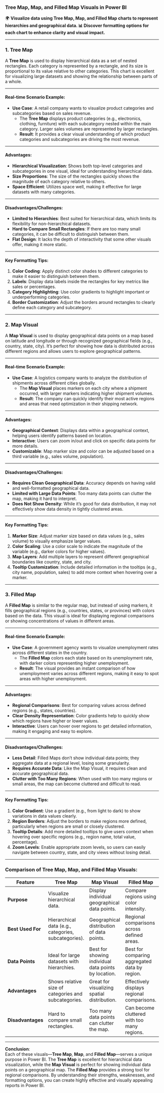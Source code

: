### Tree Map, Map, and Filled Map Visuals in Power BI  
🌍 **Visualize data using Tree Map, Map, and Filled Map charts to represent hierarchies and geographical data. 📊 Discover formatting options for each chart to enhance clarity and visual impact.**

---

### **1. Tree Map**
A **Tree Map** is used to display hierarchical data as a set of nested rectangles. Each category is represented by a rectangle, and its size is proportional to its value relative to other categories. This chart is excellent for visualizing large datasets and showing the relationship between parts of a whole.

---

#### **Real-time Scenario Example**:
   - **Use Case**: A retail company wants to visualize product categories and subcategories based on sales revenue.
     - The **Tree Map** displays product categories (e.g., electronics, clothing, furniture) with each subcategory nested within the main category. Larger sales volumes are represented by larger rectangles.
     - **Result**: It provides a clear visual understanding of which product categories and subcategories are driving the most revenue.

---

#### **Advantages**:
   - **Hierarchical Visualization**: Shows both top-level categories and subcategories in one visual, ideal for understanding hierarchical data.
   - **Size Proportions**: The size of the rectangles quickly shows the magnitude of each category relative to others.
   - **Space Efficient**: Utilizes space well, making it effective for large datasets with many categories.

---

#### **Disadvantages/Challenges**:
   - **Limited to Hierarchies**: Best suited for hierarchical data, which limits its flexibility for non-hierarchical datasets.
   - **Hard to Compare Small Rectangles**: If there are too many small categories, it can be difficult to distinguish between them.
   - **Flat Design**: It lacks the depth of interactivity that some other visuals offer, making it more static.

---

#### **Key Formatting Tips**:
   1. **Color Coding**: Apply distinct color shades to different categories to make it easier to distinguish between them.
   2. **Labels**: Display data labels inside the rectangles for key metrics like sales or percentages.
   3. **Category Highlighting**: Use color gradients to highlight important or underperforming categories.
   4. **Border Customization**: Adjust the borders around rectangles to clearly define each category and subcategory.

---

### **2. Map Visual**
A **Map Visual** is used to display geographical data points on a map based on latitude and longitude or through recognized geographical fields (e.g., country, state, city). It’s perfect for showing how data is distributed across different regions and allows users to explore geographical patterns.

---

#### **Real-time Scenario Example**:
   - **Use Case**: A logistics company wants to analyze the distribution of shipments across different cities globally.
     - The **Map Visual** places markers on each city where a shipment occurred, with larger markers indicating higher shipment volumes.
     - **Result**: The company can quickly identify their most active regions and areas that need optimization in their shipping network.

---

#### **Advantages**:
   - **Geographical Context**: Displays data within a geographical context, helping users identify patterns based on location.
   - **Interactive**: Users can zoom in/out and click on specific data points for more details.
   - **Customizable**: Map marker size and color can be adjusted based on a third variable (e.g., sales volume, population).

---

#### **Disadvantages/Challenges**:
   - **Requires Clean Geographical Data**: Accuracy depends on having valid and well-formatted geographical data.
   - **Limited with Large Data Points**: Too many data points can clutter the map, making it hard to interpret.
   - **Does Not Show Density**: While it’s good for data distribution, it may not effectively show data density in tightly clustered areas.

---

#### **Key Formatting Tips**:
   1. **Marker Size**: Adjust marker size based on data values (e.g., sales volume) to visually emphasize larger values.
   2. **Color Scaling**: Use a color scale to indicate the magnitude of the variable (e.g., darker colors for higher values).
   3. **Map Layers**: Add multiple layers to represent different geographical boundaries like country, state, and city.
   4. **Tooltip Customization**: Include detailed information in the tooltips (e.g., city name, population, sales) to add more context when hovering over a marker.

---

### **3. Filled Map**
A **Filled Map** is similar to the regular map, but instead of using markers, it fills geographical regions (e.g., countries, states, or provinces) with colors based on the data. This visual is ideal for displaying regional comparisons or showing concentrations of values in different areas.

---

#### **Real-time Scenario Example**:
   - **Use Case**: A government agency wants to visualize unemployment rates across different states in the country.
     - The **Filled Map** colors each state based on its unemployment rate, with darker colors representing higher unemployment.
     - **Result**: The visual provides an instant comparison of how unemployment varies across different regions, making it easy to spot areas with higher unemployment.

---

#### **Advantages**:
   - **Regional Comparisons**: Best for comparing values across defined regions (e.g., states, countries).
   - **Clear Density Representation**: Color gradients help to quickly show which regions have higher or lower values.
   - **Interactive**: Users can hover over regions to get detailed information, making it engaging and easy to explore.

---

#### **Disadvantages/Challenges**:
   - **Less Detail**: Filled Maps don’t show individual data points; they aggregate data at a regional level, losing some granularity.
   - **Requires Accurate Data**: Like the Map Visual, it requires clean and accurate geographical data.
   - **Clutter with Too Many Regions**: When used with too many regions or small areas, the map can become cluttered and difficult to read.

---

#### **Key Formatting Tips**:
   1. **Color Gradient**: Use a gradient (e.g., from light to dark) to show variations in data values clearly.
   2. **Region Borders**: Adjust the borders to make regions more defined, particularly when regions are small or closely clustered.
   3. **Tooltip Details**: Add more detailed tooltips to give users context when hovering over specific regions (e.g., region name, total value, percentage).
   4. **Zoom Levels**: Enable appropriate zoom levels, so users can easily navigate between country, state, and city views without losing detail.

---

### **Comparison of Tree Map, Map, and Filled Map Visuals**:

| **Feature**               | **Tree Map**                                      | **Map Visual**                                | **Filled Map**                              |
|---------------------------|--------------------------------------------------|------------------------------------------------|--------------------------------------------|
| **Purpose**                | Visualize hierarchical data.                     | Display individual geographical data points.   | Compare regions using color intensity.     |
| **Best Used For**          | Hierarchical data (e.g., categories, subcategories). | Geographical distribution of data points.     | Regional comparisons across defined areas. |
| **Data Points**            | Ideal for large datasets with hierarchies.       | Best for showing individual data points by location. | Best for comparing aggregated data by region. |
| **Advantages**             | Shows relative size of categories and subcategories. | Great for visualizing spatial distribution.   | Effectively displays regional comparisons. |
| **Disadvantages**          | Hard to compare small rectangles.                | Too many data points can clutter the map.     | Can become cluttered with too many regions. |

---

**Conclusion**:  
Each of these visuals—**Tree Map**, **Map**, and **Filled Map**—serves a unique purpose in Power BI. The **Tree Map** is excellent for hierarchical data visualization, while the **Map Visual** is perfect for showing individual data points on a geographical map. The **Filled Map** provides a strong tool for regional comparisons. By understanding their strengths, weaknesses, and formatting options, you can create highly effective and visually appealing reports in Power BI.